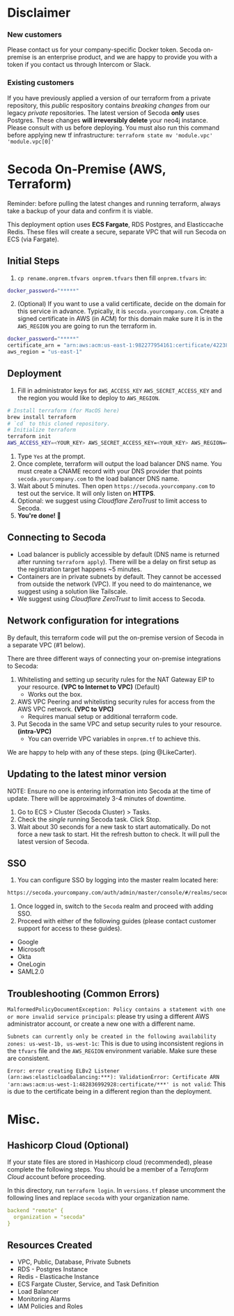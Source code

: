 # Disclaimer

### New customers

Please contact us for your company-specific Docker token. Secoda on-premise is an enterprise product, and we are happy to provide you with a token if you contact us through Intercom or Slack.

### Existing customers

If you have previously applied a version of our terraform from a private repository, this *public* respository contains _breaking changes_ from our legacy *private* repositories. The latest version of Secoda **only** uses Postgres. These changes **will irreversibly delete** your neo4j instance. Please consult with us before deploying. You must also run this command before applying new tf infrastructure: `terraform state mv 'module.vpc' 'module.vpc[0]'`

# Secoda On-Premise (AWS, Terraform)

Reminder: before pulling the latest changes and running terraform, always take a backup of your data and confirm it is viable.

This deployment option uses **ECS Fargate**, RDS Postgres, and Elasticcache Redis. These files will create a secure, separate VPC that will run Secoda on ECS (via Fargate).

## Initial Steps

1. `cp rename.onprem.tfvars onprem.tfvars` then fill `onprem.tfvars` in:

```bash
docker_password="*****"
```

2. (Optional) If you want to use a valid certificate, decide on the domain for this service in advance. Typically, it is `secoda.yourcompany.com`. Create a signed certificate in AWS (in ACM) for this domain make sure it is in the `AWS_REGION` you are going to run the terraform in.

```bash
docker_password="*****"
certificate_arn = "arn:aws:acm:us-east-1:982277954161:certificate/42238321-4205-4798-81ba-56e6d1098933"
aws_region = "us-east-1"
```

## Deployment

1. Fill in administrator keys for `AWS_ACCESS_KEY` `AWS_SECRET_ACCESS_KEY` and the region you would like to deploy to `AWS_REGION`.

```bash
# Install terraform (for MacOS here)
brew install terraform
# `cd` to this cloned repository.
# Initialize terraform
terraform init
AWS_ACCESS_KEY=<YOUR_KEY> AWS_SECRET_ACCESS_KEY=<YOUR_KEY> AWS_REGION=<REGION> terraform apply -var-file="onprem.tfvars"
```

1. Type `Yes` at the prompt.
2. Once complete, terraform will output the load balancer DNS name. You must create a CNAME record with your DNS provider that points `secoda.yourcompany.com` to the load balancer DNS name.
3. Wait about 5 minutes. Then open `https://secoda.yourcompany.com` to test out the service. It will only listen on **HTTPS**.
4. Optional: we suggest using _Cloudflare ZeroTrust_ to limit access to Secoda.
5. **You're done! 🎊**

## Connecting to Secoda

- Load balancer is publicly accessible by default (DNS name is returned after running `terraform apply`). There will be a delay on first setup as the registration target happens ~5 minutes.
- Containers are in private subnets by default. They cannot be accessed from outside the network (VPC). If you need to do maintenance, we suggest using a solution like Tailscale.
- We suggest using _Cloudflare ZeroTrust_ to limit access to Secoda.

## Network configuration for integrations

By default, this terraform code will put the on-premise version of Secoda in a separate VPC (#1 below).

There are three different ways of connecting your on-premise integrations to Secoda:

1. Whitelisting and setting up security rules for the NAT Gateway EIP to your resource. **(VPC to Internet to VPC)** (Default)
   - Works out the box.
2. AWS VPC Peering and whitelisting security rules for access from the AWS VPC network. **(VPC to VPC)**
   - Requires manual setup or additional terraform code.
3. Put Secoda in the same VPC and setup security rules to your resource. **(intra-VPC)**
   - You can override VPC variables in `onprem.tf` to achieve this.

We are happy to help with any of these steps. (ping @LikeCarter).

## Updating to the latest minor version

NOTE: Ensure no one is entering information into Secoda at the time of update. There will be approximately 3-4 minutes of downtime.

1. Go to ECS > Cluster (Secoda Cluster) > Tasks.
2. Check the _single_ running Secoda task. Click Stop.
3. Wait about 30 seconds for a new task to start automatically. Do not force a new task to start. Hit the refresh button to check. It will pull the latest version of Secoda.

## SSO

1. You can configure SSO by logging into the master realm located here:

```bash
https://secoda.yourcompany.com/auth/admin/master/console/#/realms/secoda
```

1. Once logged in, switch to the `Secoda` realm and proceed with adding SSO.
2. Proceed with either of the following guides (please contact customer support for access to these guides).

- Google
- Microsoft
- Okta
- OneLogin
- SAML2.0

## Troubleshooting (Common Errors)

`MalformedPolicyDocumentException: Policy contains a statement with one or more invalid service principals`: please try using a different AWS administrator account, or create a new one with a different name.

`Subnets can currently only be created in the following availability zones: us-west-1b, us-west-1c`: This is due to using inconsistent regions in the `tfvars` file and the `AWS_REGION` environment variable. Make sure these are consistent.

`Error: error creating ELBv2 Listener (arn:aws:elasticloadbalancing:***): ValidationError: Certificate ARN 'arn:aws:acm:us-west-1:482836992928:certificate/***' is not valid`: This is due to the certificate being in a different region than the deployment.

# Misc.

## Hashicorp Cloud (Optional)

If your state files are stored in Hashicorp cloud (recommended), please complete the following steps. You should be a member of a _Terraform Cloud_ account before proceeding.

In this directory, run `terraform login`. In `versions.tf` please uncomment the following lines and replace `secoda` with your organization name.

```yaml
backend "remote" {
  organization = "secoda"
}
```

## Resources Created

- VPC, Public, Database, Private Subnets
- RDS - Postgres Instance
- Redis - Elasticache Instance
- ECS Fargate Cluster, Service, and Task Definition
- Load Balancer
- Monitoring Alarms
- IAM Policies and Roles
